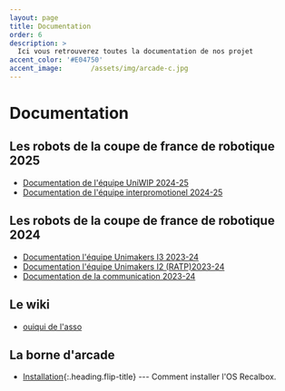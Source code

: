 ```yaml
---
layout: page
title: Documentation
order: 6
description: >
  Ici vous retrouverez toutes la documentation de nos projet
accent_color: '#E04750'
accent_image:       /assets/img/arcade-c.jpg
---
```


# Documentation

## Les robots de la coupe de france de robotique 2025
* [Documentation de l'équipe UniWIP 2024-25](https://unimakers.fr/UniWip-Docs-CDR2025/)
* [Documentation de l'équipe interpromotionel 2024-25](https://unimakers.fr/Docs-CDR-2025/)

## Les robots de la coupe de france de robotique 2024
* [Documentation l'équipe Unimakers I3 2023-24](https://unimakers.fr/Docs-Unimakers-CDR-2024/)
* [Documentation l'équipe Unimakers I2 (RATP)2023-24](https://unimakers.fr/ITEC-2024-I2/)
* [Documentation de la communication 2023-24](http://unimakers.fr/doc_com/)

## Le wiki
* [ouiqui de l'asso](https://unimakers.fr/wiki/)

<!-- Buyers of the PRO version can jump straight to [installation for pro buyers](install.md#pro-version),
or [upgrades for pro buyers](upgrade.md#pro-version).
-->
## La borne d'arcade


* [Installation]{:.heading.flip-title} --- Comment installer l'OS Recalbox.

[installation]: installation.md
